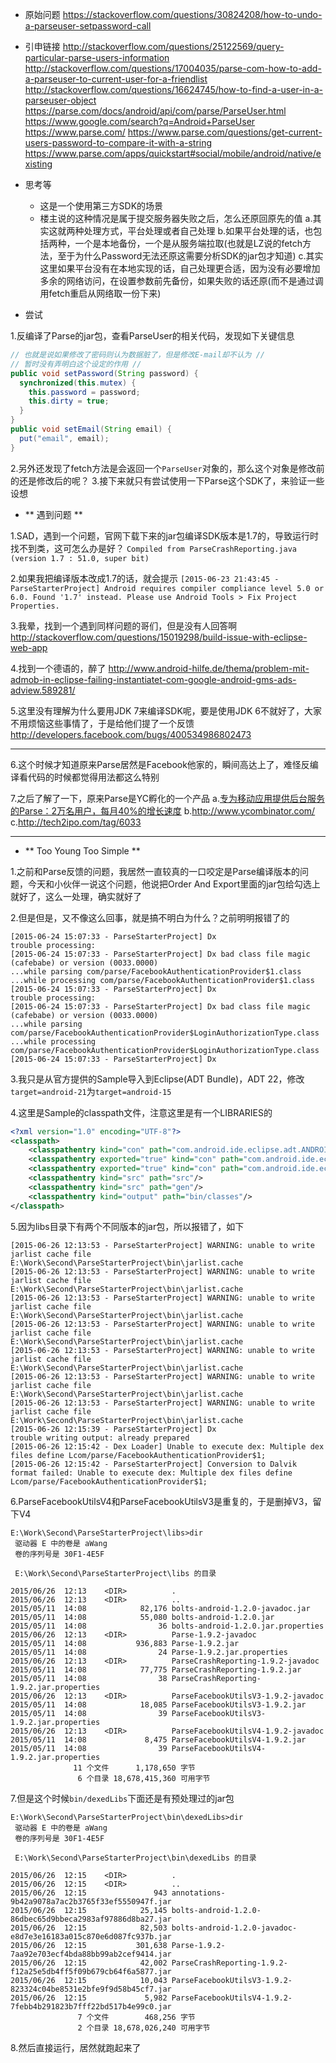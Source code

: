 
- 原始问题
https://stackoverflow.com/questions/30824208/how-to-undo-a-parseuser-setpassword-call

- 引申链接
http://stackoverflow.com/questions/25122569/query-particular-parse-users-information
http://stackoverflow.com/questions/17004035/parse-com-how-to-add-a-parseuser-to-current-user-for-a-friendlist
http://stackoverflow.com/questions/16624745/how-to-find-a-user-in-a-parseuser-object
https://parse.com/docs/android/api/com/parse/ParseUser.html
https://www.google.com/search?q=Android+ParseUser
https://www.parse.com/
https://www.parse.com/questions/get-current-users-password-to-compare-it-with-a-string
https://www.parse.com/apps/quickstart#social/mobile/android/native/existing

- 思考等
	- 这是一个使用第三方SDK的场景
	- 楼主说的这种情况是属于提交服务器失败之后，怎么还原回原先的值
	a.其实这就两种处理方式，平台处理或者自己处理
    b.如果平台处理的话，也包括两种，一个是本地备份，一个是从服务端拉取(也就是LZ说的fetch方法，至于为什么Password无法还原这需要分析SDK的jar包才知道)
    c.其实这里如果平台没有在本地实现的话，自己处理更合适，因为没有必要增加多余的网络访问，在设置参数前先备份，如果失败的话还原(而不是通过调用fetch重启从网络取一份下来)

- 尝试

1.反编译了Parse的jar包，查看ParseUser的相关代码，发现如下关键信息

```Java
// 也就是说如果修改了密码则认为数据脏了，但是修改E-mail却不认为 //
// 暂时没有弄明白这个设定的作用 //
public void setPassword(String password) {
  synchronized(this.mutex) {
    this.password = password;
    this.dirty = true;
  }
}
public void setEmail(String email) {
  put("email", email);
}
```
2.另外还发现了fetch方法是会返回一个`ParseUser`对象的，那么这个对象是修改前的还是修改后的呢？
3.接下来就只有尝试使用一下Parse这个SDK了，来验证一些设想

- ** 遇到问题 **

1.SAD，遇到一个问题，官网下载下来的jar包编译SDK版本是1.7的，导致运行时找不到类，这可怎么办是好？
`Compiled from ParseCrashReporting.java (version 1.7 : 51.0, super bit)`

2.如果我把编译版本改成1.7的话，就会提示
`[2015-06-23 21:43:45 - ParseStarterProject] Android requires compiler compliance level 5.0 or 6.0. Found '1.7' instead. Please use Android Tools > Fix Project Properties.`

3.我晕，找到一个遇到同样问题的哥们，但是没有人回答啊
http://stackoverflow.com/questions/15019298/build-issue-with-eclipse-web-app

4.找到一个德语的，醉了
http://www.android-hilfe.de/thema/problem-mit-admob-in-eclipse-failing-instantiatet-com-google-android-gms-ads-adview.589281/

5.这里没有理解为什么要用JDK 7来编译SDK呢，要是使用JDK 6不就好了，大家不用烦恼这些事情了，于是给他们提了一个反馈
http://developers.facebook.com/bugs/400534986802473

----

6.这个时候才知道原来Parse居然是Facebook他家的，瞬间高达上了，难怪反编译看代码的时候都觉得用法都这么特别

7.之后了解了一下，原来Parse是YC孵化的一个产品
a.[专为移动应用提供后台服务的Parse：2万名用户，每月40%的增长速度](http://36kr.com/p/130095.html)
b.http://www.ycombinator.com/
c.http://tech2ipo.com/tag/6033

----

- ** Too Young Too Simple **

1.之前和Parse反馈的问题，我居然一直较真的一口咬定是Parse编译版本的问题，今天和小伙伴一说这个问题，他说把Order And Export里面的jar包给勾选上就好了，这么一处理，确实就好了

2.但是但是，又不像这么回事，就是搞不明白为什么？之前明明报错了的
```
[2015-06-24 15:07:33 - ParseStarterProject] Dx 
trouble processing:
[2015-06-24 15:07:33 - ParseStarterProject] Dx bad class file magic (cafebabe) or version (0033.0000)
...while parsing com/parse/FacebookAuthenticationProvider$1.class
...while processing com/parse/FacebookAuthenticationProvider$1.class
[2015-06-24 15:07:33 - ParseStarterProject] Dx 
trouble processing:
[2015-06-24 15:07:33 - ParseStarterProject] Dx bad class file magic (cafebabe) or version (0033.0000)
...while parsing com/parse/FacebookAuthenticationProvider$LoginAuthorizationType.class
...while processing com/parse/FacebookAuthenticationProvider$LoginAuthorizationType.class
[2015-06-24 15:07:33 - ParseStarterProject] Dx 
```

3.我只是从官方提供的Sample导入到Eclipse(ADT Bundle)，ADT 22，修改`target=android-21`为`target=android-15`

4.这里是Sample的classpath文件，注意这里是有一个LIBRARIES的
``` xml
<?xml version="1.0" encoding="UTF-8"?>
<classpath>
	<classpathentry kind="con" path="com.android.ide.eclipse.adt.ANDROID_FRAMEWORK"/>
	<classpathentry exported="true" kind="con" path="com.android.ide.eclipse.adt.LIBRARIES"/>
	<classpathentry exported="true" kind="con" path="com.android.ide.eclipse.adt.DEPENDENCIES"/>
	<classpathentry kind="src" path="src"/>
	<classpathentry kind="src" path="gen"/>
	<classpathentry kind="output" path="bin/classes"/>
</classpath>
```

5.因为libs目录下有两个不同版本的jar包，所以报错了，如下
```
[2015-06-26 12:13:53 - ParseStarterProject] WARNING: unable to write jarlist cache file E:\Work\Second\ParseStarterProject\bin\jarlist.cache
[2015-06-26 12:13:53 - ParseStarterProject] WARNING: unable to write jarlist cache file E:\Work\Second\ParseStarterProject\bin\jarlist.cache
[2015-06-26 12:13:53 - ParseStarterProject] WARNING: unable to write jarlist cache file E:\Work\Second\ParseStarterProject\bin\jarlist.cache
[2015-06-26 12:13:53 - ParseStarterProject] WARNING: unable to write jarlist cache file E:\Work\Second\ParseStarterProject\bin\jarlist.cache
[2015-06-26 12:13:53 - ParseStarterProject] WARNING: unable to write jarlist cache file E:\Work\Second\ParseStarterProject\bin\jarlist.cache
[2015-06-26 12:13:53 - ParseStarterProject] WARNING: unable to write jarlist cache file E:\Work\Second\ParseStarterProject\bin\jarlist.cache
[2015-06-26 12:13:53 - ParseStarterProject] WARNING: unable to write jarlist cache file E:\Work\Second\ParseStarterProject\bin\jarlist.cache
[2015-06-26 12:15:39 - ParseStarterProject] Dx 
trouble writing output: already prepared
[2015-06-26 12:15:42 - Dex Loader] Unable to execute dex: Multiple dex files define Lcom/parse/FacebookAuthenticationProvider$1;
[2015-06-26 12:15:42 - ParseStarterProject] Conversion to Dalvik format failed: Unable to execute dex: Multiple dex files define Lcom/parse/FacebookAuthenticationProvider$1;
```

6.ParseFacebookUtilsV4和ParseFacebookUtilsV3是重复的，于是删掉V3，留下V4

```
E:\Work\Second\ParseStarterProject\libs>dir
 驱动器 E 中的卷是 aWang
 卷的序列号是 30F1-4E5F

 E:\Work\Second\ParseStarterProject\libs 的目录

2015/06/26  12:13    <DIR>          .
2015/06/26  12:13    <DIR>          ..
2015/05/11  14:08            82,176 bolts-android-1.2.0-javadoc.jar
2015/05/11  14:08            55,080 bolts-android-1.2.0.jar
2015/05/11  14:08                36 bolts-android-1.2.0.jar.properties
2015/06/26  12:13    <DIR>          Parse-1.9.2-javadoc
2015/05/11  14:08           936,883 Parse-1.9.2.jar
2015/05/11  14:08                24 Parse-1.9.2.jar.properties
2015/06/26  12:13    <DIR>          ParseCrashReporting-1.9.2-javadoc
2015/05/11  14:08            77,775 ParseCrashReporting-1.9.2.jar
2015/05/11  14:08                38 ParseCrashReporting-1.9.2.jar.properties
2015/06/26  12:13    <DIR>          ParseFacebookUtilsV3-1.9.2-javadoc
2015/05/11  14:08            18,085 ParseFacebookUtilsV3-1.9.2.jar
2015/05/11  14:08                39 ParseFacebookUtilsV3-1.9.2.jar.properties
2015/06/26  12:13    <DIR>          ParseFacebookUtilsV4-1.9.2-javadoc
2015/05/11  14:08             8,475 ParseFacebookUtilsV4-1.9.2.jar
2015/05/11  14:08                39 ParseFacebookUtilsV4-1.9.2.jar.properties
              11 个文件      1,178,650 字节
               6 个目录 18,678,415,360 可用字节
```

7.但是这个时候`bin/dexedLibs`下面还是有预处理过的jar包
```
E:\Work\Second\ParseStarterProject\bin\dexedLibs>dir
 驱动器 E 中的卷是 aWang
 卷的序列号是 30F1-4E5F

 E:\Work\Second\ParseStarterProject\bin\dexedLibs 的目录

2015/06/26  12:15    <DIR>          .
2015/06/26  12:15    <DIR>          ..
2015/06/26  12:15               943 annotations-9b42a9078a7ac2b3765f33ef5550947f.jar
2015/06/26  12:15            25,145 bolts-android-1.2.0-86dbec65d9bbeca2983af97886d8ba27.jar
2015/06/26  12:15            82,503 bolts-android-1.2.0-javadoc-e8d7e3e16183a015c870e6d087fc937b.jar
2015/06/26  12:15           301,638 Parse-1.9.2-7aa92e703ecf4bda88bb99ab2cef9414.jar
2015/06/26  12:15            42,002 ParseCrashReporting-1.9.2-f12a25e5db4ff5f09b679cb64f6a5877.jar
2015/06/26  12:15            10,043 ParseFacebookUtilsV3-1.9.2-823324c04be8531e2bfe9f9d58b45cf7.jar
2015/06/26  12:15             5,982 ParseFacebookUtilsV4-1.9.2-7febb4b291823b7fff22bd517b4e99c0.jar
               7 个文件        468,256 字节
               2 个目录 18,678,026,240 可用字节
```

8.然后直接运行，居然就跑起来了


